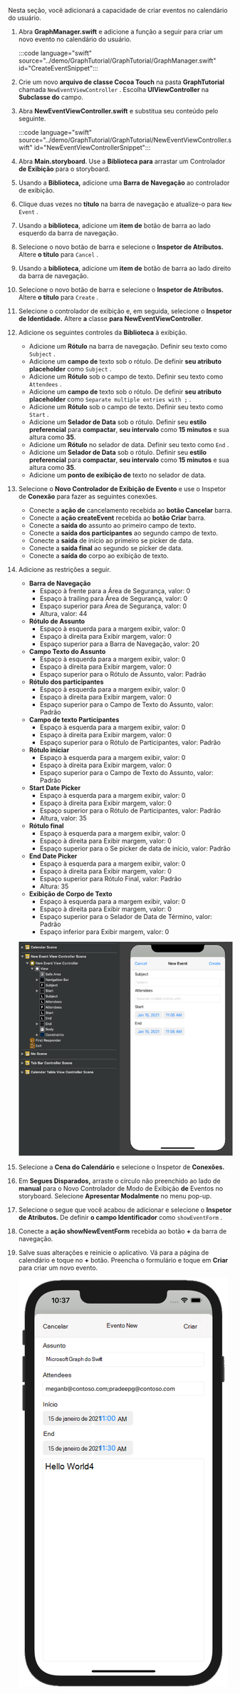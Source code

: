 <!-- markdownlint-disable MD002 MD041 -->

Nesta seção, você adicionará a capacidade de criar eventos no calendário do usuário.

1. Abra **GraphManager.swift** e adicione a função a seguir para criar um novo evento no calendário do usuário.

    :::code language="swift" source="../demo/GraphTutorial/GraphTutorial/GraphManager.swift" id="CreateEventSnippet":::

1. Crie um novo **arquivo de classe Cocoa Touch** na pasta **GraphTutorial** chamada `NewEventViewController` . Escolha **UIViewController** na **Subclasse do** campo.
1. Abra **NewEventViewController.swift** e substitua seu conteúdo pelo seguinte.

    :::code language="swift" source="../demo/GraphTutorial/GraphTutorial/NewEventViewController.swift" id="NewEventViewControllerSnippet":::

1. Abra **Main.storyboard**. Use a **Biblioteca para** arrastar um Controlador **de Exibição** para o storyboard.
1. Usando a **Biblioteca,** adicione uma **Barra de Navegação** ao controlador de exibição.
1. Clique duas vezes no **título** na barra de navegação e atualize-o para `New Event` .
1. Usando a **biblioteca**, adicione um **item de** botão de barra ao lado esquerdo da barra de navegação.
1. Selecione o novo botão de barra e selecione o **Inspetor de Atributos.** Altere **o título** para `Cancel` .
1. Usando a **biblioteca**, adicione um **item de** botão de barra ao lado direito da barra de navegação.
1. Selecione o novo botão de barra e selecione o **Inspetor de Atributos.** Altere **o título** para `Create` .
1. Selecione o controlador de exibição e, em seguida, selecione o **Inspetor de Identidade.** Altere **a** classe **para NewEventViewController**.
1. Adicione os seguintes controles da **Biblioteca** à exibição.

    - Adicione um **Rótulo** na barra de navegação. Definir seu texto como `Subject` .
    - Adicione um **campo de** texto sob o rótulo. De definir **seu atributo placeholder** como `Subject` .
    - Adicione um **Rótulo** sob o campo de texto. Definir seu texto como `Attendees` .
    - Adicione um **campo de** texto sob o rótulo. De definir **seu atributo placeholder** como `Separate multiple entries with ;` .
    - Adicione um **Rótulo** sob o campo de texto. Definir seu texto como `Start` .
    - Adicione um **Selador de Data** sob o rótulo. Definir seu **estilo preferencial** para **compactar**, **seu intervalo** como **15 minutos** e sua altura como **35**.
    - Adicione um **Rótulo** no selador de data. Definir seu texto como `End` .
    - Adicione um **Selador de Data** sob o rótulo. Definir seu **estilo preferencial** para **compactar**, **seu intervalo** como **15 minutos** e sua altura como **35**.
    - Adicione um **ponto de exibição de** texto no selador de data.

1. Selecione o **Novo Controlador de Exibição de Evento** e use o Inspetor de **Conexão** para fazer as seguintes conexões.

    - Conecte a **ação de** cancelamento recebida ao **botão Cancelar** barra.
    - Conecte a **ação createEvent** recebida ao **botão Criar** barra.
    - Conecte a **saída do** assunto ao primeiro campo de texto.
    - Conecte a **saída dos participantes** ao segundo campo de texto.
    - Conecte a **saída** de início ao primeiro se picker de data.
    - Conecte a **saída final** ao segundo se picker de data.
    - Conecte a **saída do** corpo ao exibição de texto.

1. Adicione as restrições a seguir.

    - **Barra de Navegação**
        - Espaço à frente para a Área de Segurança, valor: 0
        - Espaço à trailing para Área de Segurança, valor: 0
        - Espaço superior para Área de Segurança, valor: 0
        - Altura, valor: 44
    - **Rótulo de Assunto**
        - Espaço à esquerda para a margem exibir, valor: 0
        - Espaço à direita para Exibir margem, valor: 0
        - Espaço superior para a Barra de Navegação, valor: 20
    - **Campo Texto do Assunto**
        - Espaço à esquerda para a margem exibir, valor: 0
        - Espaço à direita para Exibir margem, valor: 0
        - Espaço superior para o Rótulo de Assunto, valor: Padrão
    - **Rótulo dos participantes**
        - Espaço à esquerda para a margem exibir, valor: 0
        - Espaço à direita para Exibir margem, valor: 0
        - Espaço superior para o Campo de Texto do Assunto, valor: Padrão
    - **Campo de texto Participantes**
        - Espaço à esquerda para a margem exibir, valor: 0
        - Espaço à direita para Exibir margem, valor: 0
        - Espaço superior para o Rótulo de Participantes, valor: Padrão
    - **Rótulo iniciar**
        - Espaço à esquerda para a margem exibir, valor: 0
        - Espaço à direita para Exibir margem, valor: 0
        - Espaço superior para o Campo de Texto do Assunto, valor: Padrão
    - **Start Date Picker**
        - Espaço à esquerda para a margem exibir, valor: 0
        - Espaço à direita para Exibir margem, valor: 0
        - Espaço superior para o Rótulo de Participantes, valor: Padrão
        - Altura, valor: 35
    - **Rótulo final**
        - Espaço à esquerda para a margem exibir, valor: 0
        - Espaço à direita para Exibir margem, valor: 0
        - Espaço superior para o Se picker de data de início, valor: Padrão
    - **End Date Picker**
        - Espaço à esquerda para a margem exibir, valor: 0
        - Espaço à direita para Exibir margem, valor: 0
        - Espaço superior para Rótulo Final, valor: Padrão
        - Altura: 35
    - **Exibição de Corpo de Texto**
        - Espaço à esquerda para a margem exibir, valor: 0
        - Espaço à direita para Exibir margem, valor: 0
        - Espaço superior para o Selador de Data de Término, valor: Padrão
        - Espaço inferior para Exibir margem, valor: 0

    ![Uma captura de tela do novo formulário de eventos no storyboard](images/new-event-form.png)

1. Selecione a **Cena do Calendário** e selecione o Inspetor de **Conexões.**
1. Em **Segues Disparados,** arraste o círculo não preenchido ao lado de **manual** para o Novo Controlador de Modo de Exibição **de** Eventos no storyboard. Selecione **Apresentar Modalmente** no menu pop-up.
1. Selecione o segue que você acabou de adicionar e selecione o **Inspetor de Atributos.** De definir **o campo Identificador** como `showEventForm` .
1. Conecte a **ação showNewEventForm** recebida ao botão **+** da barra de navegação.
1. Salve suas alterações e reinicie o aplicativo. Vá para a página de calendário e toque no **+** botão. Preencha o formulário e toque em **Criar** para criar um novo evento.

    ![Uma captura de tela do novo formulário de eventos](images/create-event.png)
